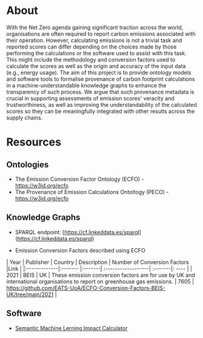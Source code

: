 # About

With the Net Zero agenda gaining significant traction across the world, organisations are often required to report carbon emissions associated with their operation. However, calculating emissions is not a trivial task and reported scores can differ depending on the choices made by those performing the calculations or the software used to assist with this task. This might include the methodology and conversion factors used to calculate the scores as well as the origin and accuracy of the input data (e.g., energy usage). The aim of this project is to provide ontology models and software tools to formalise provenance of carbon footprint calculations in a machine-understandable knowledge graphs to enhance the transparency of such process. We argue that such provenance metadata is crucial in supporting assessments of emission scores' veracity and trustworthiness, as well as improving the understandability of the calculated scores so they can be meaningfully integrated with other results across the supply chains.

# Resources

## Ontologies 

* The Emission Conversion Factor Ontology (ECFO) - [https://w3id.org/ecfo ](https://w3id.org/ecfo)
* The Provenance of Emission Calculations Ontoltogy (PECO) - [https://w3id.org/ecfo ](https://w3id.org/peco)

## Knowledge Graphs 

* SPARQL endpoint: [https://cf.linkeddata.es/sparql] (https://cf.linkeddata.es/sparql)

* Emission Conversion Factors described using ECFO 
 
 | Year        | Publisher | Country  | Description      | Number of Conversion Factors |Link |
|:-------------|:------- |:-------|  :------------------| :-------|: ---- |
| 2021      | BEIS | UK | These emission conversion factors are for use by UK and international organisations to report on greenhouse gas emissions. | 7605 |  https://github.com/EATS-UoA/ECFO-Conversion-Factors-BEIS-UK/tree/main/2021 |

## Software

* [Semantic Machine Lerning Impact Calculator](https://github.com/TEC-Toolkit/Semantic_Machine_Learning_Impact_Calculator)
